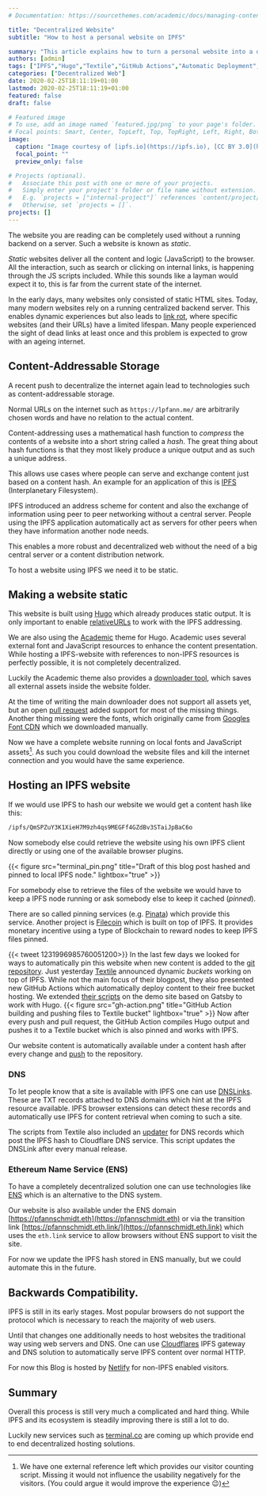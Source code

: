 ```yaml
---
# Documentation: https://sourcethemes.com/academic/docs/managing-content/

title: "Decentralized Website"
subtitle: "How to host a personal website on IPFS"

summary: "This article explains how to turn a personal website into a decentralized site based on IPFS, Hugo and GitHub Actions."
authors: [admin]
tags: ["IPFS","Hugo","Textile","GitHub Actions","Automatic Deployment","Cloudflare DNS"]
categories: ["Decentralized Web"]
date: 2020-02-25T18:11:19+01:00
lastmod: 2020-02-25T18:11:19+01:00
featured: false
draft: false

# Featured image
# To use, add an image named `featured.jpg/png` to your page's folder.
# Focal points: Smart, Center, TopLeft, Top, TopRight, Left, Right, BottomLeft, Bottom, BottomRight.
image:
  caption: "Image courtesy of [ipfs.io](https://ipfs.io), [CC BY 3.0](https://creativecommons.org/licenses/by/3.0/)"
  focal_point: ""
  preview_only: false

# Projects (optional).
#   Associate this post with one or more of your projects.
#   Simply enter your project's folder or file name without extension.
#   E.g. `projects = ["internal-project"]` references `content/project/deep-learning/index.md`.
#   Otherwise, set `projects = []`.
projects: []
---
```

The website you are reading can be completely used without a running backend on a server.
Such a website is known as _static_.

_Static_ websites deliver all the content and logic (JavaScript) to the browser.
All the interaction, such as search or clicking on internal links, is happening through the JS scripts included.
While this sounds like a layman would expect it to, this is far from the current state of the internet.

In the early days, many websites only consisted of static HTML sites.
Today, many modern websites rely on a running centralized backend server.
This enables dynamic experiences but also leads to [link rot](https://en.wikipedia.org/wiki/Link_rot), where specific websites (and their URLs) have a limited lifespan.
Many people experienced the sight of dead links at least once and this problem is expected to grow with an ageing internet.

## Content-Addressable Storage

A recent push to decentralize the internet again lead to technologies such as content-addressable storage.

Normal URLs on the internet such as `https://lpfann.me/` are arbitrarily chosen words and have no relation to the actual content.

Content-addressing uses a mathematical hash function to _compress_ the contents of a website into a short string called a _hash_.
The great thing about hash functions is that they most likely produce a unique output and as such a unique address.

This allows use cases where people can serve and exchange content just based on a content hash.
An example for an application of this is [IPFS](https://ipfs.io) (Interplanetary Filesystem).

IPFS introduced an address scheme for content and also the exchange of information using peer to peer networking without a central server.
People using the IPFS application automatically act as servers for other peers when they have information another node needs.

This enables a more robust and decentralized web without the need of a big central server or a content distribution network.

To host a website using IPFS we need it to be static.

## Making a website static

This website is built using [Hugo](https://gohugo.io/) which already produces static output.
It is only important to enable [relativeURLs](https://gohugo.io/content-management/urls/#relative-urls) to work with the IPFS addressing.

We are also using the [Academic](https://sourcethemes.com/academic/) theme for Hugo.
Academic uses several external font and JavaScript resources to enhance the content presentation.
While hosting a IPFS-website with references to non-IPFS resources is perfectly possible, it is not completely decentralized.

Luckily the Academic theme also provides a [downloader tool](https://github.com/sourcethemes/academic-admin/), which saves all external assets inside the website folder. 

At the time of writing the main downloader does not support all assets yet, but an open [pull request](https://github.com/sourcethemes/academic-admin/pull/57) added support for most of the missing things.
Another thing missing were the fonts, which originally came from [Googles Font CDN](https://fonts.google.com/) which we downloaded manually.

Now we have a complete website running on local fonts and JavaScript assets[^1].
As such you could download the website files and kill the internet connection and you would have the same experience.

## Hosting an IPFS website

If we would use IPFS to hash our website we would get a content hash like this:

```sh
/ipfs/QmSPZuY3K1XieH7M9zh4qs9MEGFf4GZdBv3STaiJpBaC6o
```
Now somebody else could retrieve the website using his own IPFS client directly or using one of the available browser plugins.

{{< figure src="terminal_pin.png" title="Draft of this blog post hashed and pinned to local IPFS node." lightbox="true" >}}

For somebody else to retrieve the files of the website we would have to keep a IPFS node running or ask somebody else to keep it cached (_pinned_).

There are so called pinning services (e.g. [Pinata](https://pinata.cloud/)) which provide this service.
Another project is [Filecoin](https://filecoin.io/) which is built on top of IPFS.
It provides monetary incentive using a type of Blockchain to reward nodes to keep IPFS files pinned.

{{< tweet 1231996985760051200>}}
In the last few days we looked for ways to automatically pin this website when new content is added to the [git repository](https://github.com/lpfann/website).
Just yesterday [Textile](https://blog.textile.io/first-look-at-textile-buckets-dynamic-ipfs-folders/) announced dynamic _buckets_ working on top of IPFS.
While not the main focus of their blogpost, they also presented new GitHub Actions which automatically deploy content to their free bucket hosting.
We extended [their scripts](https://github.com/textileio/gatsby-ipfs-blog) on the demo site based on Gatsby to work with Hugo.
{{< figure src="gh-action.png" title="GitHub Action building and pushing files to Textile bucket" lightbox="true" >}}
Now after every push and pull request, the GitHub Action compiles Hugo output and pushes it to a Textile bucket which is also pinned and works with IPFS.

Our website content is automatically available under a content hash after every change and [push](https://github.com/lpfann/website/blob/master/.github/workflows/bucket_publish.yml) to the repository.


### DNS

To let people know that a site is available with IPFS one can use [DNSLinks](https://docs.ipfs.io/guides/concepts/dnslink/).
These are TXT records attached to DNS domains which hint at the IPFS resource available.
IPFS browser extensions can detect these records and automatically use IPFS for content retrieval when coming to such a site.

The scripts from Textile also included an [updater](https://github.com/lpfann/website/blob/master/.github/workflows/update_dnslink.yml) for DNS records which post the IPFS hash to Cloudflare DNS service.
This script updates the DNSLink after every manual release.

### Ethereum Name Service (ENS)

To have a completely decentralized solution one can use technologies like [ENS](https://ens.domains/) which is an alternative to the DNS system.

Our website is also available under the ENS domain [https://pfannschmidt.eth](https://pfannschmidt.eth) or via the transition link [https://pfannschmidt.eth.link/](https://pfannschmidt.eth.link) which uses the `eth.link` service to allow browsers without ENS support to visit the site.

For now we update the IPFS hash stored in ENS manually, but we could automate this in the future. 

## Backwards Compatibility.

IPFS is still in its early stages.
Most popular browsers do not support the protocol which is necessary to reach the majority of web users.

Until that changes one additionally needs to host websites the traditional way using web servers and DNS.
One can use [Cloudflares](https://developers.cloudflare.com/distributed-web/ipfs-gateway/connecting-website/) IPFS gateway and DNS solution to automatically serve IPFS content over normal HTTP.

For now this Blog is hosted by [Netlify](https://www.netlify.com/) for  non-IPFS enabled visitors.

## Summary

Overall this process is still very much a complicated and hard thing.
While IPFS and its ecosystem is steadily improving there is still a lot to do.

Luckily new services such as [terminal.co](https://terminal.co/) are coming up which provide end to end decentralized hosting solutions.

[^1]: We have one external reference left which provides our visitor counting script. Missing it would not influence the usability negatively for the visitors. (You could argue it would improve the experience :wink:)